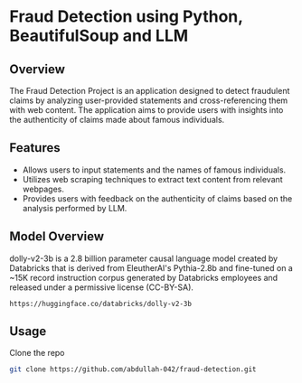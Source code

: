 # Fraud Detection using Python, BeautifulSoup and LLM

## Overview
The Fraud Detection Project is an application designed to detect fraudulent claims by analyzing user-provided statements and cross-referencing them with web content. The application aims to provide users with insights into the authenticity of claims made about famous individuals.



## Features
- Allows users to input statements and the names of famous individuals.
- Utilizes web scraping techniques to extract text content from relevant webpages.
- Provides users with feedback on the authenticity of claims based on the analysis performed by LLM.


## Model Overview
dolly-v2-3b is a 2.8 billion parameter causal language model created by Databricks that is derived from EleutherAI's Pythia-2.8b and fine-tuned on a ~15K record instruction corpus generated by Databricks employees and released under a permissive license (CC-BY-SA).
```
https://huggingface.co/databricks/dolly-v2-3b
```

## Usage

Clone the repo

```bash
git clone https://github.com/abdullah-042/fraud-detection.git